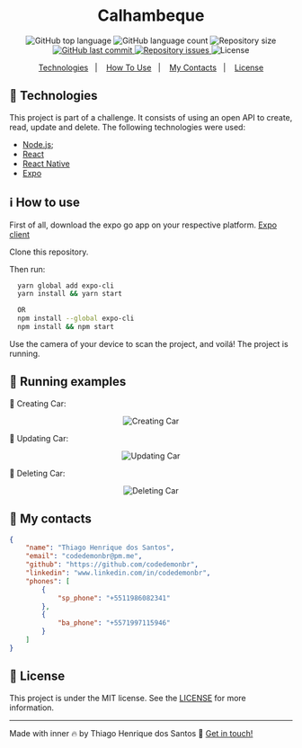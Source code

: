 <h1 align="center">
    Calhambeque
</h1>
<p align="center">
  <img alt="GitHub top language" src="https://img.shields.io/github/languages/top/codedemonbr/calhambeque">

  <img alt="GitHub language count" src="https://img.shields.io/github/languages/count/codedemonbr/calhambeque">

  <img alt="Repository size" src="https://img.shields.io/github/repo-size/codedemonbr/calhambeque">

  <a href="https://github.com/codedemonbr/calhambeque/commits/master">
    <img alt="GitHub last commit" src="https://img.shields.io/github/last-commit/codedemonbr/calhambeque">
  </a>

  <a href="https://github.com/codedemonbr/calhambeque/issues">
    <img alt="Repository issues" src="https://img.shields.io/github/issues/codedemonbr/calhambeque">
  </a>

  <img alt="License" src="https://img.shields.io/github/license/codedemonbr/calhambeque">
</p>

<!-- Index -->

<p align="center">
  <a href="#rocket-technologies">Technologies</a>&nbsp;&nbsp;&nbsp;|&nbsp;&nbsp;&nbsp;
  <a href="#information_source-how-to-use">How To Use</a>&nbsp;&nbsp;&nbsp;|&nbsp;&nbsp;&nbsp;
  <a href="#card_index-my-contacts">My Contacts</a>&nbsp;&nbsp;&nbsp;|&nbsp;&nbsp;&nbsp;
  <a href="#memo-License">License</a>
</p>

## :rocket: Technologies

This project is part of a challenge. It consists of using an open API to create, read, update and delete. The following technologies were used:

-   [Node.js](https://nodejs.org/en/);
-   [React](https://pt-br.reactjs.org/)
-   [React Native](https://reactnative.dev/)
-   [Expo](https://expo.io/)

## :information_source: How to use

First of all, download the expo go app on your respective platform.
[Expo client](https://expo.io/client)

Clone this repository.

Then run:

```bash
  yarn global add expo-cli
  yarn install && yarn start

  OR
  npm install --global expo-cli
  npm install && npm start


```

Use the camera of your device to scan the project, and voilá! The project is running.

## :iphone: Running examples

:iphone: Creating Car:

<p align="center">
  <img alt="Creating Car" src="https://res.cloudinary.com/codedemonbr/image/upload/v1624645280/CriandoCarro_xag0d3.gif">
</p>

:iphone: Updating Car:

<p align="center">
  <img alt="Updating Car" src="https://res.cloudinary.com/codedemonbr/image/upload/v1624645278/UpdateCar_zkgnqm.gif">
</p>

:iphone: Deleting Car:

<p align="center">
  <img alt="Deleting Car" src="https://res.cloudinary.com/codedemonbr/image/upload/v1624645282/ApagandoCarro_xa2llc.gif">
</p>

## :card_index: My contacts

```json
{
    "name": "Thiago Henrique dos Santos",
    "email": "codedemonbr@pm.me",
    "github": "https://github.com/codedemonbr",
    "linkedin": "www.linkedin.com/in/codedemonbr",
    "phones": [
        {
            "sp_phone": "+5511986082341"
        },
        {
            "ba_phone": "+5571997115946"
        }
    ]
}
```

## :memo: License

This project is under the MIT license. See the [LICENSE](https://github.com/codedemonbr/calhambeque/blob/master/LICENSE) for more information.

---

Made with inner :fire: by Thiago Henrique dos Santos :wave: [Get in touch!](www.linkedin.com/in/codedemonbr)

[nodejs]: https://nodejs.org/
